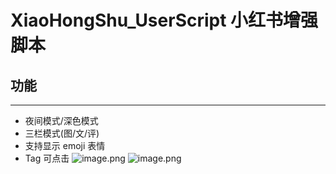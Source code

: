 # XiaoHongShu_UserScript 小红书增强脚本
## 功能
---
- 夜间模式/深色模式
- 三栏模式(图/文/评)
- 支持显示 emoji 表情
- Tag 可点击
![image.png](https://pic7.58cdn.com.cn/nowater/webim/big/n_v21e8e057712ea4d74959af25aa15233f2.jpg)
![image.png](https://pic7.58cdn.com.cn/nowater/webim/big/n_v2a8ccd3cfee7c4d958abfb13ca416e1a3.jpg)

